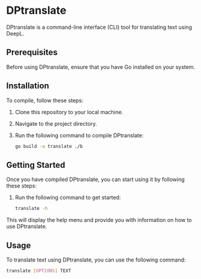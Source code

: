 # DPtranslate

DPtranslate is a command-line interface (CLI) tool for translating text using DeepL.

## Prerequisites

Before using DPtranslate, ensure that you have Go installed on your system.

## Installation

To compile, follow these steps:

1. Clone this repository to your local machine.
2. Navigate to the project directory.
3. Run the following command to compile DPtranslate:

   ```bash
   go build -o translate ./b

## Getting Started

Once you have compiled DPtranslate, you can start using it by following these steps:

1. Run the following command to get started:

   ```bash
   translate -h

This will display the help menu and provide you with information on how to use DPtranslate.

## Usage

To translate text using DPtranslate, you can use the following command:

  ```bash
  translate [OPTIONS] TEXT
